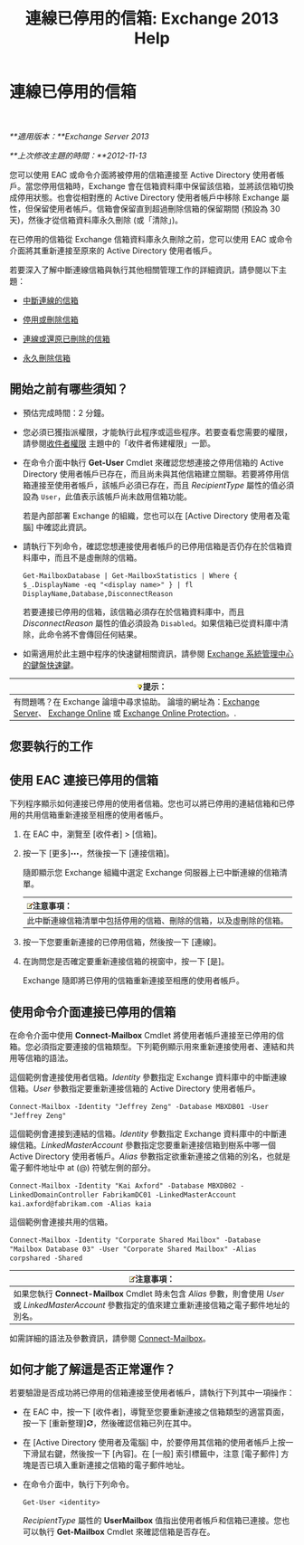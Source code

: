 ﻿---
title: '連線已停用的信箱: Exchange 2013 Help'
TOCTitle: 連線已停用的信箱
ms:assetid: a8abd399-75fd-4ee2-b2e4-634b55e4f79f
ms:mtpsurl: https://technet.microsoft.com/zh-tw/library/JJ863439(v=EXCHG.150)
ms:contentKeyID: 50554072
ms.date: 01/04/2018
mtps_version: v=EXCHG.150
ms.translationtype: HT
---

# 連線已停用的信箱

 

_**適用版本：**Exchange Server 2013_

_**上次修改主題的時間：**2012-11-13_

您可以使用 EAC 或命令介面將被停用的信箱連接至 Active Directory 使用者帳戶。當您停用信箱時，Exchange 會在信箱資料庫中保留該信箱，並將該信箱切換成停用狀態。也會從相對應的 Active Directory 使用者帳戶中移除 Exchange 屬性，但保留使用者帳戶。信箱會保留直到超過刪除信箱的保留期間 (預設為 30 天)，然後才從信箱資料庫永久刪除 (或「清除」)。

在已停用的信箱從 Exchange 信箱資料庫永久刪除之前，您可以使用 EAC 或命令介面將其重新連接至原來的 Active Directory 使用者帳戶。

若要深入了解中斷連線信箱與執行其他相關管理工作的詳細資訊，請參閱以下主題：

  - [中斷連線的信箱](disconnected-mailboxes-exchange-2013-help.md)

  - [停用或刪除信箱](disable-or-delete-a-mailbox-exchange-2013-help.md)

  - [連線或還原已刪除的信箱](connect-or-restore-a-deleted-mailbox-exchange-2013-help.md)

  - [永久刪除信箱](permanently-delete-a-mailbox-exchange-2013-help.md)

## 開始之前有哪些須知？

  - 預估完成時間：2 分鐘。

  - 您必須已獲指派權限，才能執行此程序或這些程序。若要查看您需要的權限，請參閱[收件者權限](recipients-permissions-exchange-2013-help.md) 主題中的「收件者佈建權限」一節。

  - 在命令介面中執行 **Get-User** Cmdlet 來確認您想連接之停用信箱的 Active Directory 使用者帳戶已存在，而且尚未與其他信箱建立關聯。若要將停用信箱連接至使用者帳戶，該帳戶必須已存在，而且 *RecipientType* 屬性的值必須設為 `User`，此值表示該帳戶尚未啟用信箱功能。
    
    若是內部部署 Exchange 的組織，您也可以在 \[Active Directory 使用者及電腦\] 中確認此資訊。

  - 請執行下列命令，確認您想連接使用者帳戶的已停用信箱是否仍存在於信箱資料庫中，而且不是虛刪除的信箱。
    
        Get-MailboxDatabase | Get-MailboxStatistics | Where { $_.DisplayName -eq "<display name>" } | fl DisplayName,Database,DisconnectReason
    
    若要連接已停用的信箱，該信箱必須存在於信箱資料庫中，而且 *DisconnectReason* 屬性的值必須設為 `Disabled`。如果信箱已從資料庫中清除，此命令將不會傳回任何結果。

  - 如需適用於此主題中程序的快速鍵相關資訊，請參閱 [Exchange 系統管理中心的鍵盤快速鍵](keyboard-shortcuts-in-the-exchange-admin-center-exchange-online-protection-help.md)。

<table>
<thead>
<tr class="header">
<th><img src="images/Bb124558.tip(EXCHG.150).gif" title="提示" alt="提示" />提示：</th>
</tr>
</thead>
<tbody>
<tr class="odd">
<td>有問題嗎？在 Exchange 論壇中尋求協助。 論壇的網址為：<a href="https://go.microsoft.com/fwlink/p/?linkid=60612">Exchange Server</a>、 <a href="https://go.microsoft.com/fwlink/p/?linkid=267542">Exchange Online</a> 或 <a href="https://go.microsoft.com/fwlink/p/?linkid=285351">Exchange Online Protection</a>。.</td>
</tr>
</tbody>
</table>


## 您要執行的工作

## 使用 EAC 連接已停用的信箱

下列程序顯示如何連接已停用的使用者信箱。您也可以將已停用的連結信箱和已停用的共用信箱重新連接至相應的使用者帳戶。

1.  在 EAC 中，瀏覽至 \[收件者\] \> \[信箱\]。

2.  按一下 \[更多\]![更多選項圖示](images/JJ150550.5381819e-3b21-4873-8714-e9b956290b28(EXCHG.150).gif "更多選項圖示")，然後按一下 \[連接信箱\]。
    
    隨即顯示您 Exchange 組織中選定 Exchange 伺服器上已中斷連線的信箱清單。
    
    <table>
    <thead>
    <tr class="header">
    <th><img src="images/Bb124558.note(EXCHG.150).gif" title="注意事項" alt="注意事項" />注意事項：</th>
    </tr>
    </thead>
    <tbody>
    <tr class="odd">
    <td>此中斷連線信箱清單中包括停用的信箱、刪除的信箱，以及虛刪除的信箱。</td>
    </tr>
    </tbody>
    </table>


3.  按一下您要重新連接的已停用信箱，然後按一下 \[連線\]。

4.  在詢問您是否確定要重新連接信箱的視窗中，按一下 \[是\]。
    
    Exchange 隨即將已停用的信箱重新連接至相應的使用者帳戶。

## 使用命令介面連接已停用的信箱

在命令介面中使用 **Connect-Mailbox** Cmdlet 將使用者帳戶連接至已停用的信箱。您必須指定要連接的信箱類型。下列範例顯示用來重新連接使用者、連結和共用等信箱的語法。

這個範例會連接使用者信箱。*Identity* 參數指定 Exchange 資料庫中的中斷連線信箱。*User* 參數指定要重新連接信箱的 Active Directory 使用者帳戶。

    Connect-Mailbox -Identity "Jeffrey Zeng" -Database MBXDB01 -User "Jeffrey Zeng"

這個範例會連接到連結的信箱。*Identity* 參數指定 Exchange 資料庫中的中斷連線信箱。*LinkedMasterAccount* 參數指定您要重新連接信箱到樹系中哪一個 Active Directory 使用者帳戶。*Alias* 參數指定欲重新連接之信箱的別名，也就是電子郵件地址中 at (@) 符號左側的部分。

    Connect-Mailbox -Identity "Kai Axford" -Database MBXDB02 -LinkedDomainController FabrikamDC01 -LinkedMasterAccount kai.axford@fabrikam.com -Alias kaia

這個範例會連接共用的信箱。

    Connect-Mailbox -Identity "Corporate Shared Mailbox" -Database "Mailbox Database 03" -User "Corporate Shared Mailbox" -Alias corpshared -Shared

<table>
<thead>
<tr class="header">
<th><img src="images/Bb124558.note(EXCHG.150).gif" title="注意事項" alt="注意事項" />注意事項：</th>
</tr>
</thead>
<tbody>
<tr class="odd">
<td>如果您執行 <strong>Connect-Mailbox</strong> Cmdlet 時未包含 <em>Alias</em> 參數，則會使用 <em>User</em> 或 <em>LinkedMasterAccount</em> 參數指定的值來建立重新連接信箱之電子郵件地址的別名。</td>
</tr>
</tbody>
</table>


如需詳細的語法及參數資訊，請參閱 [Connect-Mailbox](https://technet.microsoft.com/zh-tw/library/aa997878\(v=exchg.150\))。

## 如何才能了解這是否正常運作？

若要驗證是否成功將已停用的信箱連接至使用者帳戶，請執行下列其中一項操作：

  - 在 EAC 中，按一下 \[收件者\]，導覽至您要重新連接之信箱類型的適當頁面，按一下 \[重新整理\]![重新整理圖示](images/Dn624163.85f271ca-32a4-426c-842a-d2172567099d(EXCHG.150).gif "重新整理圖示")，然後確認信箱已列在其中。

  - 在 \[Active Directory 使用者及電腦\] 中，於要停用其信箱的使用者帳戶上按一下滑鼠右鍵，然後按一下 \[內容\]。在 \[一般\] 索引標籤中，注意 \[電子郵件\] 方塊是否已填入重新連接之信箱的電子郵件地址。

  - 在命令介面中，執行下列命令。
    
        Get-User <identity>
    
    *RecipientType* 屬性的 **UserMailbox** 值指出使用者帳戶和信箱已連接。您也可以執行 **Get-Mailbox** Cmdlet 來確認信箱是否存在。

